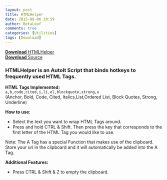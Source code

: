 ```yaml
---
layout: post
title: HTMLHelper
date: 2015-08-06 10:59
author: BetaLeaf
comments: true
categories: [Utilities]
tags: [Download]
---
```

[**Download** HTMLHelper](https://dl.dropboxusercontent.com/u/350004313/CDN/dl/HTMLHelper.exe)  
[**Download** Source](https://dl.dropboxusercontent.com/u/350004313/CDN/dl/HTMLHelper.au3?dl=1)  

### HTMLHelper is an AutoIt Script that binds hotkeys to frequently used HTML Tags.  

**HTML Tags Implemented:**  
```a,b,code,cited,i,li,ol,blockquote,strong,u```  
(Anchor, Bold, Code, Cited, Italics,List,Ordered List, Block Quotes, Strong, Underline)  

**How to use:**  

  - Select the text you want to wrap HTML Tags around.  
  - Press and hold CTRL &amp; Shift. Then press the key that corresponds to the first letter of the HTML Tag you would like to use.  

Note: The A Tag has a special Function that makes use of the clipboard. Store your url in the clipboard and it will automatically be added into the A Tag.  

**Additional Features:**  

  - Press CTRL &amp; Shift &amp; Z to empty the clipboard.  
